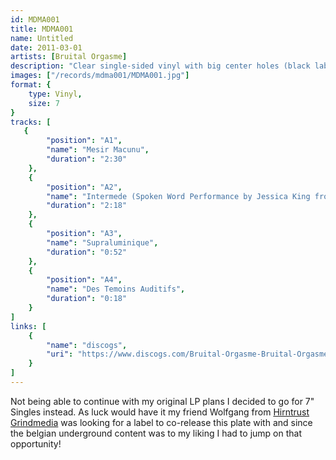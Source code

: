 ```yaml
---
id: MDMA001
title: MDMA001
name: Untitled
date: 2011-03-01
artists: [Bruital Orgasme]
description: "Clear single-sided vinyl with big center holes (black labels) housed in a clear PVC sleeve and artwork insert. Limited to 200 copies."
images: ["/records/mdma001/MDMA001.jpg"]
format: {
    type: Vinyl,
    size: 7
}
tracks: [
   {
        "position": "A1",
        "name": "Mesir Macunu",
        "duration": "2:30"
    },
    {
        "position": "A2",
        "name": "Intermede (Spoken Word Performance by Jessica King from \"The Haters\")",
        "duration": "2:18"
    },
    {
        "position": "A3",
        "name": "Supraluminique",
        "duration": "0:52"
    },
    {
        "position": "A4",
        "name": "Des Temoins Auditifs",
        "duration": "0:18"
    }
]
links: [
    {
        "name": "discogs",
        "uri": "https://www.discogs.com/Bruital-Orgasme-Bruital-Orgasme/release/2756993"
    }
]
---
```

Not being able to continue with my original LP plans I decided to go for 7" Singles instead. As luck would have it my friend Wolfgang from [Hirntrust Grindmedia](http://www.hirntrust.at/) was looking for a label to co-release this plate with and since the belgian underground content was to my liking I had to jump on that opportunity!
